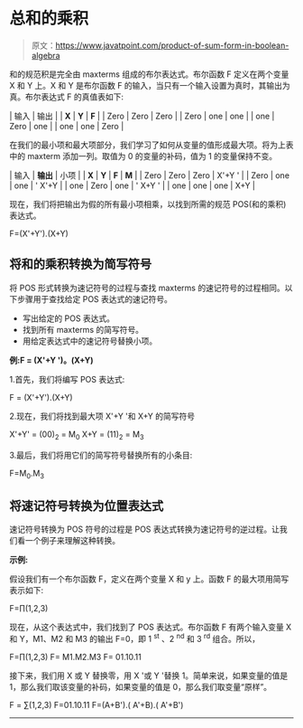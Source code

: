 # 总和的乘积

> 原文：<https://www.javatpoint.com/product-of-sum-form-in-boolean-algebra>

和的规范积是完全由 maxterms 组成的布尔表达式。布尔函数 F 定义在两个变量 X 和 Y 上。X 和 Y 是布尔函数 F 的输入，当只有一个输入设置为真时，其输出为真。布尔表达式 F 的真值表如下:

| 输入 | 输出 |
| **X** | **Y** | **F** |
| Zero | Zero | Zero |
| Zero | one | one |
| one | Zero | one |
| one | one | Zero |

在我们的最小项和最大项部分，我们学习了如何从变量的值形成最大项。将为上表中的 maxterm 添加一列。取值为 0 的变量的补码，值为 1 的变量保持不变。

| 输入 | **输出** | 小项 |
| **X** | **Y** | **F** | **M** |
| Zero | Zero | Zero | X'+Y ' |
| Zero | one | one | ' X'+Y |
| one | Zero | one | ' X+Y ' |
| one | one | one | X+Y |

现在，我们将把输出为假的所有最小项相乘，以找到所需的规范 POS(和的乘积)表达式。

F=(X'+Y').(X+Y)

## 将和的乘积转换为简写符号

将 POS 形式转换为速记符号的过程与查找 maxterms 的速记符号的过程相同。以下步骤用于查找给定 POS 表达式的速记符号。

*   写出给定的 POS 表达式。
*   找到所有 maxterms 的简写符号。
*   用给定表达式中的速记符号替换小项。

**例:F = (X'+Y ')。(X+Y)**

1.首先，我们将编写 POS 表达式:

F = (X'+Y').(X+Y)

2.现在，我们将找到最大项 X'+Y '和 X+Y 的简写符号

X'+Y' = (00)<sub>2</sub> = M<sub>0</sub>
X+Y = (11)<sub>2</sub> = M<sub>3</sub>

3.最后，我们将用它们的简写符号替换所有的小条目:

F=M<sub>0</sub>.M<sub>3</sub>

## 将速记符号转换为位置表达式

速记符号转换为 POS 符号的过程是 POS 表达式转换为速记符号的逆过程。让我们看一个例子来理解这种转换。

**示例:**

假设我们有一个布尔函数 F，定义在两个变量 X 和 y 上。函数 F 的最大项用简写表示如下:

F=∏(1,2,3)

现在，从这个表达式中，我们找到了 POS 表达式。布尔函数 F 有两个输入变量 X 和 Y，M1、M2 和 M3 的输出 F=0，即 1 <sup>st</sup> 、2 <sup>nd</sup> 和 3 <sup>rd</sup> 组合。所以，

F=∏(1,2,3)
F= M1.M2.M3
F= 01.10.11

接下来，我们用 X 或 Y 替换零，用 X '或 Y '替换 1。简单来说，如果变量的值是 1，那么我们取该变量的补码，如果变量的值是 0，那么我们取变量“原样”。

F = ∑(1,2,3)
F=01.10.11
F=(A+B').( A'+B).( A'+B')

* * *